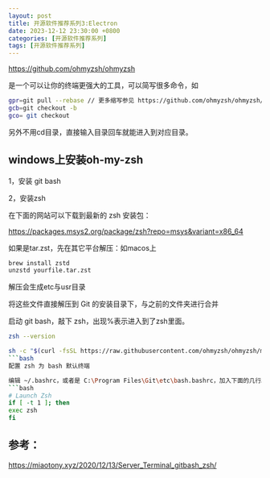 ```yaml
---
layout: post
title: 开源软件推荐系列3:Electron
date: 2023-12-12 23:30:00 +0800
categories: [开源软件推荐系列]
tags: [开源软件推荐系列]
---
```

<https://github.com/ohmyzsh/ohmyzsh>

是一个可以让你的终端更强大的工具，可以简写很多命令，如

```bash
gpr=git pull --rebase // 更多缩写参见 https://github.com/ohmyzsh/ohmyzsh/tree/master/plugins/git
gcb=git checkout -b
gco= git checkout
```
另外不用cd目录，直接输入目录回车就能进入到对应目录。
## windows上安装oh-my-zsh
1，安装 git bash

2，安装zsh

在下面的网站可以下载到最新的 zsh 安装包：

<https://packages.msys2.org/package/zsh?repo=msys&variant=x86_64>

如果是tar.zst，先在其它平台解压：如macos上
```bash
brew install zstd
unzstd yourfile.tar.zst
```
解压会生成etc与usr目录

将这些文件直接解压到 Git 的安装目录下，与之前的文件夹进行合并

启动 git bash，敲下 zsh，出现%表示进入到了zsh里面。
```bash
zsh --version

sh -c "$(curl -fsSL https://raw.githubusercontent.com/ohmyzsh/ohmyzsh/master/tools/install.sh)"
```bash
配置 zsh 为 bash 默认终端

编辑 ~/.bashrc，或者是 C:\Program Files\Git\etc\bash.bashrc，加入下面的几行。
```bash
# Launch Zsh
if [ -t 1 ]; then
exec zsh
fi
```
## 参考：
<https://miaotony.xyz/2020/12/13/Server_Terminal_gitbash_zsh/>